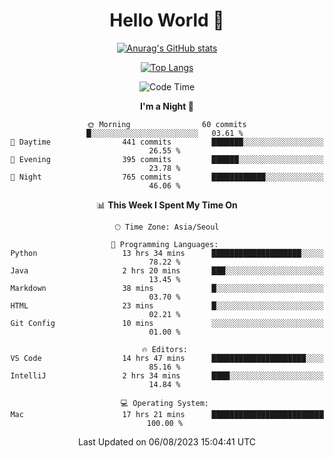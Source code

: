<div align="center">

# Hello World 👋

[![Anurag's GitHub stats](https://github-readme-stats.vercel.app/api?username=taeho0888&show_icons=true&theme=dracula)](https://github.com/anuraghazra/github-readme-stats)

[![Top Langs](https://github-readme-stats.vercel.app/api/top-langs/?username=taeho0888&theme=dracula)](https://github.com/anuraghazra/github-readme-stats)
<!--
**taeho0888/taeho0888** is a ✨ _special_ ✨ repository because its `README.md` (this file) appears on your GitHub profile.

<!--START_SECTION:waka-->
![Code Time](http://img.shields.io/badge/Code%20Time-187%20hrs%2031%20mins-blue)

**I'm a Night 🦉** 

```text
🌞 Morning                60 commits          █░░░░░░░░░░░░░░░░░░░░░░░░   03.61 % 
🌆 Daytime                441 commits         ███████░░░░░░░░░░░░░░░░░░   26.55 % 
🌃 Evening                395 commits         ██████░░░░░░░░░░░░░░░░░░░   23.78 % 
🌙 Night                  765 commits         ████████████░░░░░░░░░░░░░   46.06 % 
```


📊 **This Week I Spent My Time On** 

```text
🕑︎ Time Zone: Asia/Seoul

💬 Programming Languages: 
Python                   13 hrs 34 mins      ████████████████████░░░░░   78.22 % 
Java                     2 hrs 20 mins       ███░░░░░░░░░░░░░░░░░░░░░░   13.45 % 
Markdown                 38 mins             █░░░░░░░░░░░░░░░░░░░░░░░░   03.70 % 
HTML                     23 mins             █░░░░░░░░░░░░░░░░░░░░░░░░   02.21 % 
Git Config               10 mins             ░░░░░░░░░░░░░░░░░░░░░░░░░   01.00 % 

🔥 Editors: 
VS Code                  14 hrs 47 mins      █████████████████████░░░░   85.16 % 
IntelliJ                 2 hrs 34 mins       ████░░░░░░░░░░░░░░░░░░░░░   14.84 % 

💻 Operating System: 
Mac                      17 hrs 21 mins      █████████████████████████   100.00 % 
```


 Last Updated on 06/08/2023 15:04:41 UTC
<!--END_SECTION:waka-->
</div>
